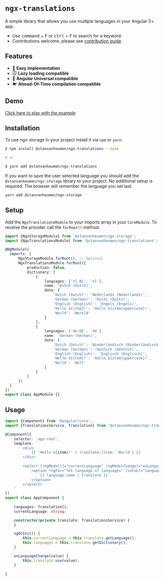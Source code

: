 # `ngx-translations`
A simple library that allows you use multiple languages in your Angular 5+ app.

- Use <kbd>command</kbd> + <kbd>F</kbd> or <kbd>ctrl</kbd> + <kbd>F</kbd> to search for a keyword.
- Contributions welcome, please see [contribution guide](.github/CONTRIBUTING.md).

## Features

- :camel: **Easy implementation**
- :mouse: **Lazy loading compatible**
- :sheep: **Angular Universal compatible**
- :bird: **Ahead-Of-Time compilation compatible**

## Demo

[Click here to play with the example](https://stackblitz.com/github/stanvanheumen/ngx-translations)

## Installation

To use ngx-storage in your project install it via `npm` or `yarn`:

```bash
$ npm install @stanvanheumen/ngx-translations --save

# or

$ yarn add @stanvanheumen/ngx-translations
```

If you want to save the user selected language you should add the `@stanvanheumen/ngx-storage` library to your project.
No additional setup is required. The browser will remember the language you set last.

```bash
yarn add @stanvanheumen/ngx-storage
```

## Setup

Add the `NgxTranslationsModule` to your imports array in your `CoreModule`. 
To receive the provider call the `forRoot()` method.

```typescript
import {NgxStorageModule} from '@stanvanheumen/ngx-storage';
import {NgxTranslationsModule} from '@stanvanheumen/ngx-translations';

@NgModule({
  imports: [
      NgxStorageModule.forRoot(), // Optional
      NgxTranslationsModule.forRoot({
          production: false,
          dictionary: [
              {
                  languages: ['nl-NL', 'nl'],
                  name: 'Dutch (Dutch)',
                  data: {
                      'Dutch (Dutch)': 'Nederlands (Nederlands)',
                      'German (German)': 'Duits (Duits)',
                      'English (English)': 'Engels (Engels)',
                      'Hello ${item}!': 'Hallo ${item|uppercase}!',
                      'World': 'Wereld'
                  }
              },
              {
                  languages: ['de-DE', 'de'],
                  name: 'German (German)',
                  data: {
                      'Dutch (Dutch)': 'Niederländisch (Niederländisch)',
                      'German (German)': 'Deutsch (Deutsch)',
                      'English (English)': 'Englisch (Englisch)',
                      'Hello ${item}!': 'Hallo ${item|uppercase}!',
                      'World': 'Welt'
                  }
              }
          ]
      })
  ]
})
export class AppModule {}
```

## Usage

```typescript
import {Component} from '@angular/core';
import {TranslationsService, Translation} from '@stanvanheumen/ngx-translations';

@Component({
    selector: 'app-root',
    template: `
        <div>
            {{ 'Hello ${item}!' | translate:{item: 'World'} }}
        </div>
        
        <select [(ngModel)]="currentLanguage" (ngModelChange)="onLanguageChange($event)">
            <option *ngFor="let language of languages" [value]="language.languages[0]">
                {{ language.name | translate }}
            </option>
        </select>
    `
})
export class AppComponent {
    
    languages: Translation[];
    currentLanguage: string;

    constructor(private translate: TranslationsService) {
    }

    ngOnInit() {
        this.currentLanguage = this.translate.getLanguage();
        this.languages = this.translate.getDictionary();
    }

    onLanguageChange(value) {
        this.translate.use(value);
    }
    
}
```